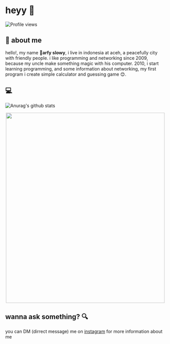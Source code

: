 # heyy :wave:
![Profile views](https://gpvc.arturio.dev/slowy07)

## :boy: about me 
hello!, my name :boy:**arfy slowy**, i live in indonesia at aceh, a peacefully city with friendly people. i like programming and networking since 2009, because my uncle make something magic with his computer. 2010, i start learning programming, and some information about networking, my first program i create simple calculator and guessing game :blush:.
## :computer:
![Anurag's github stats](https://github-readme-stats.vercel.app/api?username=slowy07&show_icons=true&theme=bear)
<p align="center">
  <img src="https://cdn.icon-icons.com/icons2/112/PNG/512/python_18894.png" width="500" height="600">
</p>

## wanna ask something? :mag:
you can DM (dirrect message) me on [instagram](https://instagram.com/arfy.slowy) for more information about me

